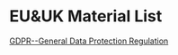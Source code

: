 # EU&UK Material List
[GDPR--General Data Protection Regulation](https://github.com/DIJUNLIAO/Laws_Regulations_and_Standards/blob/main/EU%26UK/GDPR.pdf)
